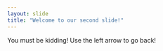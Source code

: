 ```yaml
---
layout: slide
title: "Welcome to our second slide!"
---
```

You must be kidding!
Use the left arrow to go back!
